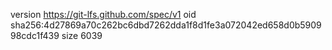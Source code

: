 version https://git-lfs.github.com/spec/v1
oid sha256:4d27869a70c262bc6dbd7262dda1f8d1fe3a072042ed658d0b590998cdc1f439
size 6039
